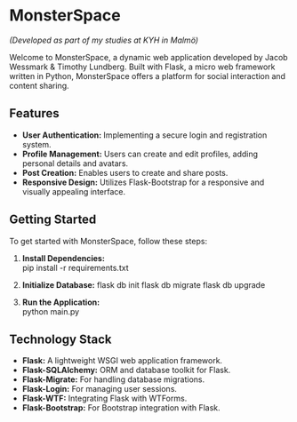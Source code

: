 # MonsterSpace
*(Developed as part of my studies at KYH in Malmö)*

Welcome to MonsterSpace, a dynamic web application developed by Jacob Wessmark & Timothy Lundberg. Built with Flask, a micro web framework written in Python, MonsterSpace offers a platform for social interaction and content sharing.

## Features
- **User Authentication:** Implementing a secure login and registration system.
- **Profile Management:** Users can create and edit profiles, adding personal details and avatars.
- **Post Creation:** Enables users to create and share posts.
- **Responsive Design:** Utilizes Flask-Bootstrap for a responsive and visually appealing interface.

## Getting Started
To get started with MonsterSpace, follow these steps:

1. **Install Dependencies:**  
pip install -r requirements.txt


2. **Initialize Database:**
flask db init
flask db migrate
flask db upgrade

3. **Run the Application:**  
python main.py

## Technology Stack  
- **Flask:** A lightweight WSGI web application framework.
- **Flask-SQLAlchemy:** ORM and database toolkit for Flask.
- **Flask-Migrate:** For handling database migrations.
- **Flask-Login:** For managing user sessions.
- **Flask-WTF:** Integrating Flask with WTForms.
- **Flask-Bootstrap:** For Bootstrap integration with Flask.
